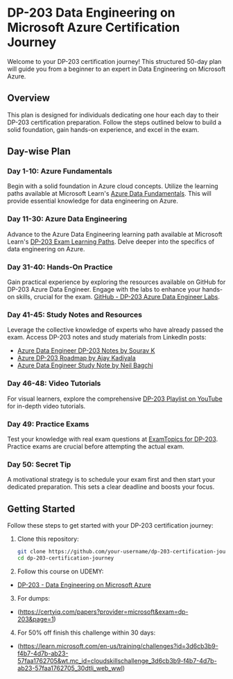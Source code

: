 # DP-203 Data Engineering on Microsoft Azure Certification Journey

Welcome to your DP-203 certification journey! This structured 50-day plan will guide you from a beginner to an expert in Data Engineering on Microsoft Azure.

## Overview

This plan is designed for individuals dedicating one hour each day to their DP-203 certification preparation. Follow the steps outlined below to build a solid foundation, gain hands-on experience, and excel in the exam.

## Day-wise Plan

### Day 1-10: Azure Fundamentals
Begin with a solid foundation in Azure cloud concepts. Utilize the learning paths available at Microsoft Learn's [Azure Data Fundamentals](https://lnkd.in/gPw_bZqG). This will provide essential knowledge for data engineering on Azure.

### Day 11-30: Azure Data Engineering
Advance to the Azure Data Engineering learning path available at Microsoft Learn's [DP-203 Exam Learning Paths](https://lnkd.in/g_NQY2gy). Delve deeper into the specifics of data engineering on Azure.

### Day 31-40: Hands-On Practice
Gain practical experience by exploring the resources available on GitHub for DP-203 Azure Data Engineer. Engage with the labs to enhance your hands-on skills, crucial for the exam. [GitHub - DP-203 Azure Data Engineer Labs](https://lnkd.in/g7bXiExt).

### Day 41-45: Study Notes and Resources
Leverage the collective knowledge of experts who have already passed the exam. Access DP-203 notes and study materials from LinkedIn posts:
- [Azure Data Engineer DP-203 Notes by Sourav K](https://lnkd.in/gYxGbbic)
- [Azure DP-203 Roadmap by Ajay Kadiyala](https://lnkd.in/gPbRAvP2)
- [Azure Data Engineer Study Note by Neil Bagchi](https://lnkd.in/gQZgTiBw)

### Day 46-48: Video Tutorials
For visual learners, explore the comprehensive [DP-203 Playlist on YouTube](https://lnkd.in/g29rKFGM) for in-depth video tutorials.

### Day 49: Practice Exams
Test your knowledge with real exam questions at [ExamTopics for DP-203](https://lnkd.in/gGMBDJiY). Practice exams are crucial before attempting the actual exam.

### Day 50: Secret Tip
A motivational strategy is to schedule your exam first and then start your dedicated preparation. This sets a clear deadline and boosts your focus.

## Getting Started

Follow these steps to get started with your DP-203 certification journey:

1. Clone this repository:
   ```bash
   git clone https://github.com/your-username/dp-203-certification-journey.git
   cd dp-203-certification-journey

2. Follow this course on UDEMY:
- [DP-203 - Data Engineering on Microsoft Azure](https://www.udemy.com/course/data-engineering-on-microsoft-azure/)

3. For dumps:
- (https://certyiq.com/papers?provider=microsoft&exam=dp-203&page=1)

4. For 50% off finish this challenge within 30 days:
- (https://learn.microsoft.com/en-us/training/challenges?id=3d6cb3b9-f4b7-4d7b-ab23-57faa1762705&wt.mc_id=cloudskillschallenge_3d6cb3b9-f4b7-4d7b-ab23-57faa1762705_30dtli_web_wwl)
   
